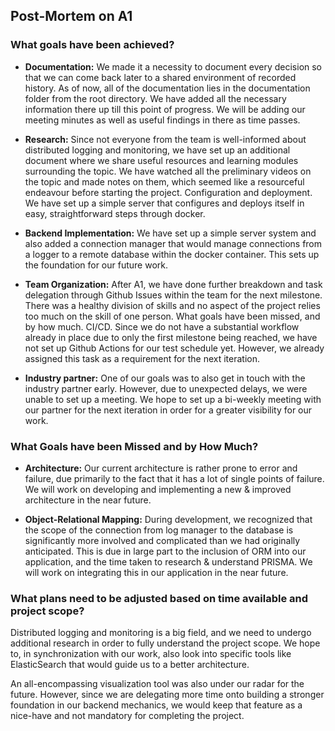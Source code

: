 ## Post-Mortem on A1

### What goals have been achieved?

- **Documentation:** We made it a necessity to document every decision so that we can come back later to a shared environment of recorded history. As of now, all of the documentation lies in the documentation folder from the root directory. We have added all the necessary information there up till this point of progress. We will be adding our meeting minutes as well as useful findings in there as time passes.

- **Research:** Since not everyone from the team is well-informed about distributed logging and monitoring, we have set up an additional document where we share useful resources and learning modules surrounding the topic. We have watched all the preliminary videos on the topic and made notes on them, which seemed like a resourceful endeavour before starting the project.
  Configuration and deployment. We have set up a simple server that configures and deploys itself in easy, straightforward steps through docker.

- **Backend Implementation:** We have set up a simple server system and also added a connection manager that would manage connections from a logger to a remote database within the docker container. This sets up the foundation for our future work.

- **Team Organization:** After A1, we have done further breakdown and task delegation through Github Issues within the team for the next milestone. There was a healthy division of skills and no aspect of the project relies too much on the skill of one person.
  What goals have been missed, and by how much.
  CI/CD. Since we do not have a substantial workflow already in place due to only the first milestone being reached, we have not set up Github Actions for our test schedule yet. However, we already assigned this task as a requirement for the next iteration.

- **Industry partner:** One of our goals was to also get in touch with the industry partner early. However, due to unexpected delays, we were unable to set up a meeting. We hope to set up a bi-weekly meeting with our partner for the next iteration in order for a greater visibility for our work.

### What Goals have been Missed and by How Much? 

- **Architecture:** Our current architecture is rather prone to error and failure, due primarily to the fact that it has a lot of single points of failure. We will work on developing and implementing a new & improved architecture in the near future. 

- **Object-Relational Mapping:** During development, we recognized that the scope of the connection from log manager to the database is significantly more involved and complicated than we had originally anticipated. This is due in large part to the inclusion of ORM into our application, and the time taken to research & understand PRISMA. We will work on integrating this in our application in the near future. 

### What plans need to be adjusted based on time available and project scope?

Distributed logging and monitoring is a big field, and we need to undergo additional research in order to fully understand the project scope. We hope to, in synchronization with our work, also look into specific tools like ElasticSearch that would guide us to a better architecture.

An all-encompassing visualization tool was also under our radar for the future. However, since we are delegating more time onto building a stronger foundation in our backend mechanics, we would keep that feature as a nice-have and not mandatory for completing the project.
